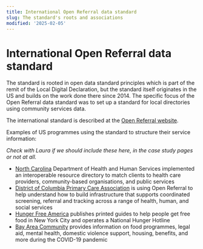 ```yaml
---
title: International Open Referral data standard
slug: The standard's roots and associations
modified: '2025-02-05'
---
```


# International Open Referral data standard
The standard is rooted in open data standard principles which is part of the remit of the Local Digital Declaration, 
but the standard itself originates in the US and builds on the work done there since 2014. 
The specific focus of the Open Referral data standard was to set up a standard for local directories using community services data.

The international standard is described at the [Open Referral website](https://openreferral.org/).


Examples of US programmes using the standard to structure their service information:

*Check with Laura if we should include these here, in the case study pages or not at all.*

* [North Carolina](https://www.unitedwaync.org/) Department of Health and Human Services implemented an interoperable resource directory to match clients to health care providers, community-based organisations, and public services
* [District of Columbia Primary Care Association](http://dcpca.org/) is using Open Referral to help understand how to build infrastructure that supports coordinated screening, referral and tracking across a range of health, human, and social services
* [Hunger Free America](https://www.hungerfreeamerica.org/) publishes printed guides to help people get free food in New York City and operates a National Hunger Hotline
* [Bay Area Community](https://www.bayareacommunity.org/#/) provides information on food programmes, legal aid, mental health, domestic violence support, housing, benefits, and more during the COVID-19 pandemic
